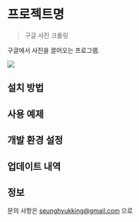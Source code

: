 # 프로젝트명
> 구글 사진 크롤링

구글에서 사진을 끌어오는 프로그램.

![](../header.png)

## 설치 방법

## 사용 예제

## 개발 환경 설정

## 업데이트 내역

## 정보

문의 사항은 seunghyukking@gmail.com 으로 

